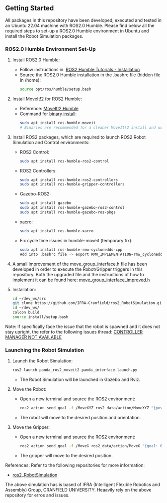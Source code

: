 ## Getting Started

All packages in this repository have been developed, executed and tested in an Ubuntu 22.04 machine with ROS2.0 Humble. Please find below all the required steps to set-up a ROS2.0 Humble environment in Ubuntu and install the Robot Simulation packages.

### ROS2.0 Humble Environment Set-Up

1. Install ROS2.0 Humble: 
    * Follow instructions in: [ROS2 Humble Tutorials - Installation](https://docs.ros.org/en/humble/Installation/Ubuntu-Install-Debians.html)
    * Source the ROS2.0 Humble installation in the .bashrc file (hidden file in /home):
        ```sh
        source opt/ros/humble/setup.bash
        ```

2. Install MoveIt!2 for ROS2 Humble:
    * Reference: [MoveIt!2 Humble](https://moveit.picknik.ai/humble/index.html)
    * Command for [binary install](https://moveit.ros.org/install-moveit2/binary):
        ```sh
        sudo apt install ros-humble-moveit
        # Binaries are recommended for a cleaner MoveIt!2 install and usage.
        ```        
3. Install ROS2 packages, which are required to launch ROS2 Robot Simulation and Control environments:
    * ROS2 Control:
        ```sh
        sudo apt install ros-humble-ros2-control
        ```
    * ROS2 Controllers:
        ```sh
        sudo apt install ros-humble-ros2-controllers
        sudo apt install ros-humble-gripper-controllers
        ```
    * Gazebo-ROS2:
        ```sh
        sudo apt install gazebo
        sudo apt install ros-humble-gazebo-ros2-control
        sudo apt install ros-humble-gazebo-ros-pkgs
        ```
    * xacro:
        ```sh
        sudo apt install ros-humble-xacro
        ```
    * Fix cycle time issues in humble-moveit (temporary fix):
        ```sh
        sudo apt install ros-humble-rmw-cyclonedds-cpp
        Add into .bashrc file -> export RMW_IMPLEMENTATION=rmw_cyclonedds_cpp
        ```

4. A small improvement of the move_group_interface.h file has been developed in order to execute the Robot/Gripper triggers in this repository. Both the upgraded file and the instructions of how to implement it can be found here: [move_group_interface_improved.h](https://github.com/IFRA-Cranfield/ros2_RobotSimulation/tree/humble/include)

5. Installation:
    ```sh
    cd ~/dev_ws/src
    git clone https://github.com/IFRA-Cranfield/ros2_RobotSimulation.git -b humble
    cd ~/dev_ws/
    colcon build
    source install/setup.bash
    ```

Note: If specifically face the issue that the robot is spawned and it does not stay upright, the refer to the following issues thread: [CONTROLLER MANAGER NOT AVAILABLE]("https://github.com/IFRA-Cranfield/ros2_RobotSimulation/issues/26")

### Launching the Robot Simulation

1. Launch the Robot Simulation:
    ```sh
    ros2 launch panda_ros2_moveit2 panda_interface.launch.py
    ```
    * The Robot Simulation will be launched in Gazebo and Rviz.

2. Move the Robot:
    * Open a new terminal and source the ROS2 environment:
        ```sh
        ros2 action send_goal -f /MoveXYZ ros2_data/action/MoveXYZ "{positionx: 0.4, positiony: 0.2, positionz: 0.6, speed: 2.0}"
        ```
    * The robot will move to the desired position and orientation.

3. Move the Gripper:
    * Open a new terminal and source the ROS2 environment:
        ```sh
        ros2 action send_goal -f /MoveG ros2_data/action/MoveG "{goal: 0.04}"
        ```
    * The gripper will move to the desired position.



References:
Refer to the following repositories for more information:
* [ros2_RobotSimulation](https://github.com/IFRA-Cranfield/ros2_RobotSimulation)

The above simulation has is based of IFRA (Intelligent Flexible Robotics and Assembly) Group, CRANFIELD UNIVERSITY. Heaavily rely on the above repository for erros and issues.



